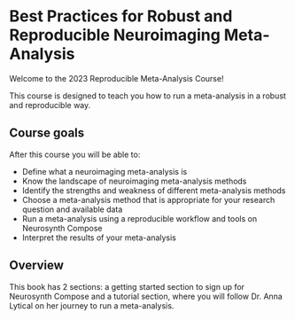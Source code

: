 # Best Practices for Robust and Reproducible Neuroimaging Meta-Analysis

Welcome to the 2023 Reproducible Meta-Analysis Course!

This course is designed to teach you how to run a meta-analysis in a robust and reproducible way.

## Course goals

After this course you will be able to:
- Define what a neuroimaging meta-analysis is
- Know the landscape of neuroimaging meta-analysis methods
- Identify the strengths and weakness of different meta-analysis methods
- Choose a meta-analysis method that is appropriate for your research question and available data
- Run a meta-analysis using a reproducible workflow and tools on Neurosynth Compose
- Interpret the results of your meta-analysis

## Overview

This book has 2 sections: a getting started section to sign up for Neurosynth Compose and a tutorial section, where you will follow Dr. Anna Lytical on her journey to run a meta-analysis.
